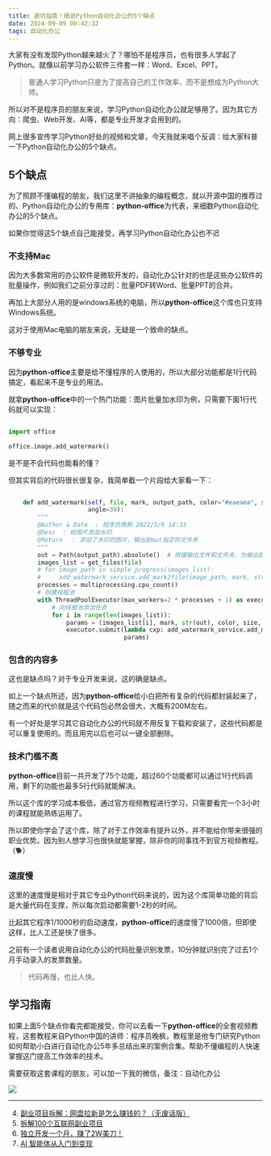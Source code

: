 ```yaml
---
title: 避坑指南！细说Python自动化办公的5个缺点
date: 2024-09-09 00:42:32
tags: 自动化办公
---
```


大家有没有发现Python越来越火了？哪怕不是程序员，也有很多人学起了Python。就像以前学习办公软件三件套一样：Word、Excel、PPT。

> 普通人学习Python只是为了提高自己的工作效率，而不是想成为Python大师。

所以对不是程序员的朋友来说，学习Python自动化办公就足够用了。因为其它方向：爬虫、Web开发、AI等，都是专业开发才会用到的。


网上很多宣传学习Python好处的视频和文章，今天我就来唱个反调：给大家科普一下Python自动化办公的5个缺点。




## 5个缺点

为了照顾不懂编程的朋友，我们这里不讲抽象的编程概念，就以开源中国的推荐过的、Python自动化办公的专用库：**python-office**为代表，来细数Python自动化办公的5个缺点。


如果你觉得这5个缺点自己能接受，再学习Python自动化办公也不迟

### 不支持Mac

因为大多数常用的办公软件是微软开发的，自动化办公针对的也是这些办公软件的批量操作，例如我们之前分享过的：批量PDF转Word、批量PPT的合并。

再加上大部分人用的是windows系统的电脑，所以**python-office**这个库也只支持Windows系统。

这对于使用Mac电脑的朋友来说，无疑是一个致命的缺点。


### 不够专业

因为**python-office**主要是给不懂程序的人使用的，所以大部分功能都是1行代码搞定，看起来不是专业的用法。

就拿**python-office**中的一个热门功能：图片批量加水印为例，只需要下面1行代码就可以实现：

```python

import office

office.image.add_watermark()

```

是不是不会代码也能看的懂？

但其实背后的代码很长很复杂，我简单截一个片段给大家看一下：

```python

    def add_watermark(self, file, mark, output_path, color="#eaeaea", size=30, opacity=0.35, space=75,
                      angle=30):
        """
        @Author & Date  : 程序员晚枫 2022/5/6 14:33
        @Desc  : 给图片添加水印
        @Return  ： 添加了水印的图片，输出到out指定的文件夹
        """
        out = Path(output_path).absolute()  # 拼接输出文件和文件夹，为输出路径
        images_list = get_files(file)
        # for image_path in simple_progress(images_list):
        #     add_watermark_service.add_mark2file(image_path, mark, str(out), color, size, opacity, space, angle)
        processes = multiprocessing.cpu_count()
        # 创建线程池
        with ThreadPoolExecutor(max_workers=2 * processes + 1) as executor:
            # 向线程池添加任务
            for i in range(len(images_list)):
                params = (images_list[i], mark, str(out), color, size, opacity, space, angle)
                executor.submit(lambda cxp: add_watermark_service.add_mark2file(*cxp),
                                params) 

```

### 包含的内容多

这也是缺点吗？对于专业开发来说，这的确是缺点。

如上一个缺点所述，因为**python-office**给小白把所有复杂的代码都封装起来了，随之而来的代价就是这个代码包必然会很大，大概有200M左右。

有一个好处是学习其它自动化办公的代码就不用反复下载和安装了，这些代码都是可以重复使用的。而且用完以后也可以一键全部删除。



### 技术门槛不高

**python-office**目前一共开发了75个功能，超过60个功能都可以通过1行代码调用，剩下的功能也最多5行代码就能解决。

所以这个库的学习成本极低，通过官方视频教程进行学习，只需要看完一个3小时的课程就能熟练运用了。

所以即使你学会了这个库，除了对于工作效率有提升以外，并不能给你带来很强的职业优势。因为别人想学习也很快就能掌握，除非你的同事找不到官方视频教程。（🐕）


### 速度慢


这里的速度慢是相对于其它专业Python代码来说的，因为这个库简单功能的背后是大量代码在支撑，所以每次启动都需要1-2秒的时间。

比起其它程序1/1000秒的启动速度，**python-office**的速度慢了1000倍，但即使这样，比人工还是快了很多。

之前有一个读者说用自动化办公的代码批量识别发票，10分钟就识别完了过去1个月手动录入的发票数量。

> 代码再慢，也比人快。


## 学习指南

如果上面5个缺点你看完都能接受，你可以去看一下**python-office**的全套视频教程，这套教程来自Python中国的讲师：程序员晚枫，教程里是他专门研究Python如何帮助小白进行自动化办公5年多总结出来的案例合集。帮助不懂编程的人快速掌握这门提高工作效率的技术。

需要获取这套课程的朋友，可以加一下我的微信，备注：自动化办公



![](https://www.python-office.com/assets/img/qr-code.842c35b6.jpg)



----


4. [副业项目拆解：网盘拉新是怎么赚钱的？（无废话版）](https://mp.weixin.qq.com/s/XCxepePiDUl1MJOsNomfcQ)
5. [拆解100个互联网副业项目](https://mp.weixin.qq.com/s?__biz=MzI4MzE2Mzk1NA==&mid=2649308833&idx=2&sn=98eaadf8987af8ce19585c22247ad8ec&chksm=f39372fcc4e4fbea4f2c62b83f92cd3eed191393025f1594ea36cce52418a66410b012949c36&token=484930177&lang=zh_CN#rd)
5. [独立开发一个月，赚了2W美刀！](https://mp.weixin.qq.com/s/jQL-NAwoeDcp9ZSw4Dx8BA)
6. [AI 智能体从入门到变现](https://mp.weixin.qq.com/s/B0osuWYIWv4TaErs4X8yyA)